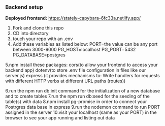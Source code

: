 ### Backend setup

**Deployed frontend:** https://stately-capybara-6fc33a.netlify.app/

1. Fork and clone this repo
2. CD into directory
3. touch your repo with an .env
4. Add these variables as listed below:
   PORT=the value can be any port between 3000-9000
   PG_HOST=localhost
   PG_PORT=5432
   PG_DATABASE=postgres

5.npm install these packages:
cors(to allow your frontend to access your backend app)
dotenv(to store .env file configuration in files like our server.js)
express (it provides mechanisms to: Write handlers for requests with different HTTP verbs at different URL paths (routes))

6.run the npm run db:init command for the initialization of a new database and to create tables
7.run the npm run db:seed for the seeding of the table(s) with data
8.npm install pg-promise in order to connect your Postrgres data base in express
9.run the nodemon command to run PORT assigned in the server
10.visit your localhost (same as your PORT) in the browser to see your app running and listing out data
